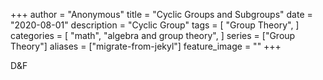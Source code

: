 +++
author = "Anonymous"
title = "Cyclic Groups and Subgroups"
date = "2020-08-01"
description = "Cyclic Group"
tags = [
    "Group Theory",
]
categories = [
    "math",
    "algebra and group theory",
]
series = ["Group Theory"]
aliases = ["migrate-from-jekyl"]
feature_image = ""
+++

D&F



